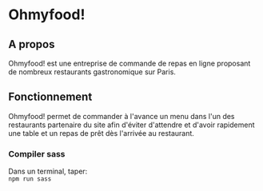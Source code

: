 # Ohmyfood!

## A propos

Ohmyfood! est une entreprise de commande de repas en ligne proposant de nombreux restaurants gastronomique sur Paris.

## Fonctionnement

Ohmyfood! permet de commander à l'avance un menu dans l'un des restaurants partenaire du site afin d'éviter d'attendre et d'avoir rapidement une table et un repas de prêt dès l'arrivée au restaurant.

### Compiler sass

Dans un terminal, taper:  
`npm run sass`
